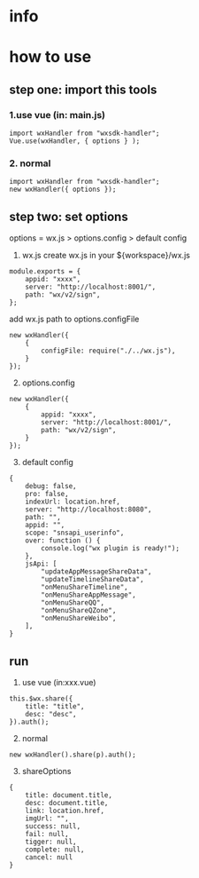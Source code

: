 # info

# how to use

## step one: import this tools

### 1.use vue (in: main.js)

```
import wxHandler from "wxsdk-handler";
Vue.use(wxHandler, { options } );
```

### 2. normal

```
import wxHandler from "wxsdk-handler";
new wxHandler({ options });
```

## step two: set options
options = wx.js > options.config > default config


1. wx.js
create wx.js in your ${workspace}/wx.js
```
module.exports = {
	appid: "xxxx",
	server: "http://localhost:8001/",
	path: "wx/v2/sign",
};
```

add wx.js path to options.configFile
```
new wxHandler({
    { 
        configFile: require("./../wx.js"),
    }
});
```

2. options.config

```
new wxHandler({
    { 
        appid: "xxxx",
	    server: "http://localhost:8001/",
	    path: "wx/v2/sign",
    }
});

```

3. default config

```
{
	debug: false,
	pro: false,
	indexUrl: location.href,
	server: "http://localhost:8080",
	path: "",
	appid: "",
	scope: "snsapi_userinfo",
	over: function () {
		console.log("wx plugin is ready!");
	},
	jsApi: [
		"updateAppMessageShareData",
		"updateTimelineShareData",
		"onMenuShareTimeline",
		"onMenuShareAppMessage",
		"onMenuShareQQ",
		"onMenuShareQZone",
		"onMenuShareWeibo",
	],
}
```

## run 

1. use vue (in:xxx.vue)

```
this.$wx.share({
	title: "title",
	desc: "desc",
}).auth();
```

2. normal
   
```
new wxHandler().share(p).auth();

```

3. shareOptions

```
{
	title: document.title,
	desc: document.title,
	link: location.href,
	imgUrl: "",
    success: null,
    fail: null,
    tigger: null,
    complete: null,
    cancel: null
}
```
